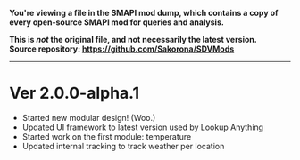 **You're viewing a file in the SMAPI mod dump, which contains a copy of every open-source SMAPI mod
for queries and analysis.**

**This is _not_ the original file, and not necessarily the latest version.**  
**Source repository: https://github.com/Sakorona/SDVMods**

----

# Ver 2.0.0-alpha.1
  - Started new modular design! (Woo.)
  - Updated UI framework to latest version used by Lookup Anything
  - Started work on the first module: temperature
  - Updated internal tracking to track weather per location
